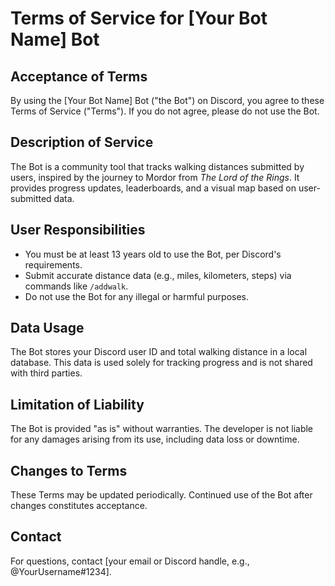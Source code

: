 

# Terms of Service for [Your Bot Name] Bot

## Acceptance of Terms
By using the [Your Bot Name] Bot ("the Bot") on Discord, you agree to these Terms of Service ("Terms"). If you do not agree, please do not use the Bot.

## Description of Service
The Bot is a community tool that tracks walking distances submitted by users, inspired by the journey to Mordor from *The Lord of the Rings*. It provides progress updates, leaderboards, and a visual map based on user-submitted data.

## User Responsibilities
- You must be at least 13 years old to use the Bot, per Discord's requirements.
- Submit accurate distance data (e.g., miles, kilometers, steps) via commands like `/addwalk`.
- Do not use the Bot for any illegal or harmful purposes.

## Data Usage
The Bot stores your Discord user ID and total walking distance in a local database. This data is used solely for tracking progress and is not shared with third parties.

## Limitation of Liability
The Bot is provided "as is" without warranties. The developer is not liable for any damages arising from its use, including data loss or downtime.

## Changes to Terms
These Terms may be updated periodically. Continued use of the Bot after changes constitutes acceptance.

## Contact
For questions, contact [your email or Discord handle, e.g., @YourUsername#1234].

